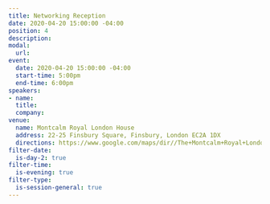 ```yaml
---
title: Networking Reception
date: 2020-04-20 15:00:00 -04:00
position: 4
description: 
modal:
  url: 
event:
  date: 2020-04-20 15:00:00 -04:00
  start-time: 5:00pm
  end-time: 6:00pm
speakers:
- name: 
  title: 
  company: 
venue:
  name: Montcalm Royal London House
  address: 22-25 Finsbury Square, Finsbury, London EC2A 1DX
  directions: https://www.google.com/maps/dir//The+Montcalm+Royal+London+House,+22-25+Finsbury+Square,+Finsbury,+London+EC2A+1DX,+United+Kingdom/@51.5215839,-0.0878437,17z/data=!4m8!4m7!1m0!1m5!1m1!1s0x48761caef3c10087:0x2c72c14a777c22b!2m2!1d-0.085655!2d51.5215839
filter-date:
  is-day-2: true
filter-time:
  is-evening: true
filter-type:
  is-session-general: true
---
```


